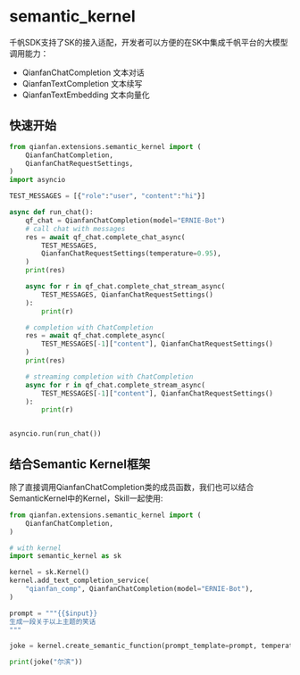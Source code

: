 # semantic_kernel

千帆SDK支持了SK的接入适配，开发者可以方便的在SK中集成千帆平台的大模型调用能力：
- QianfanChatCompletion 文本对话
- QianfanTextCompletion 文本续写
- QianfanTextEmbedding 文本向量化

## 快速开始
```python
from qianfan.extensions.semantic_kernel import (
    QianfanChatCompletion,
    QianfanChatRequestSettings,
)
import asyncio

TEST_MESSAGES = [{"role":"user", "content":"hi"}]

async def run_chat():
    qf_chat = QianfanChatCompletion(model="ERNIE-Bot")
    # call chat with messages
    res = await qf_chat.complete_chat_async(
        TEST_MESSAGES,
        QianfanChatRequestSettings(temperature=0.95),
    )
    print(res)

    async for r in qf_chat.complete_chat_stream_async(
        TEST_MESSAGES, QianfanChatRequestSettings()
    ):
        print(r)

    # completion with ChatCompletion
    res = await qf_chat.complete_async(
        TEST_MESSAGES[-1]["content"], QianfanChatRequestSettings()
    )
    print(res)

    # streaming completion with ChatCompletion
    async for r in qf_chat.complete_stream_async(
        TEST_MESSAGES[-1]["content"], QianfanChatRequestSettings()
    ):
        print(r)


asyncio.run(run_chat())
```

## 结合Semantic Kernel框架
除了直接调用QianfanChatCompletion类的成员函数，我们也可以结合SemanticKernel中的Kernel，Skill一起使用:

```python
from qianfan.extensions.semantic_kernel import (
    QianfanChatCompletion,
)

# with kernel
import semantic_kernel as sk

kernel = sk.Kernel()
kernel.add_text_completion_service(
    "qianfan_comp", QianfanChatCompletion(model="ERNIE-Bot"),
)

prompt = """{{$input}}
生成一段关于以上主题的笑话
"""

joke = kernel.create_semantic_function(prompt_template=prompt, temperature=0.2, top_p=0.5)

print(joke("尔滨"))
```
